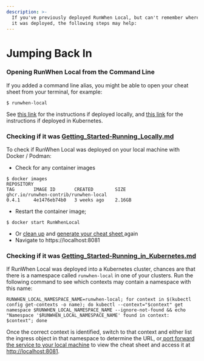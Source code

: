 ```yaml
---
description: >-
  If you've previously deployed RunWhen Local, but can't remember where or how
  it was deployed, the following steps may help:
---
```


# Jumping Back In

### Opening RunWhen Local from the Command Line

If you added a command line alias, you might be able to open your cheat sheet from your terminal, for example:&#x20;

```
$ runwhen-local
```

See [this link](https://docs.runwhen.com/public/v/runwhen-local/user-guide/getting-started/getting\_started-running\_locally#optional-add-a-cli-shortcut) for the instructions if deployed locally, and [this link](https://docs.runwhen.com/public/v/runwhen-local/user-guide/getting-started/getting\_started-running\_in\_kubernetes#optional-add-a-cli-shortcut) for the instructions if deployed in Kubernetes.&#x20;

### Checking if it was [Getting\_Started-Running\_Locally.md](../Getting\_Started-Running\_Locally.md "mention")

To check if RunWhen Local was deployed on your local machine with Docker / Podman:&#x20;

* Check for any container images

```
$ docker images
REPOSITORY                                                             TAG       IMAGE ID       CREATED        SIZE
ghcr.io/runwhen-contrib/runwhen-local                                  0.4.1     4e1476eb74b0   3 weeks ago    2.16GB
```

* Restart the container image;&#x20;

```
$ docker start RunWhenLocal
```

* Or [clean up](https://docs.runwhen.com/public/v/runwhen-local/user-guide/getting-started/getting\_started-running\_locally#cleanup) and [generate your cheat sheet ](https://docs.runwhen.com/public/v/runwhen-local/user-guide/getting-started/getting\_started-running\_locally#generating-your-cheat-sheet)again
* Navigate to https://localhost:8081



### Checking if it was [Getting\_Started-Running\_in\_Kubernetes.md](../Getting\_Started-Running\_in\_Kubernetes.md "mention")

If RunWhen Local was deployed into a Kubernetes cluster, chances are that there is a namespace called `runwhen-local` in one of your clusters. Run the following command to see which contexts may contain a namespace with this name:&#x20;

```
RUNWHEN_LOCAL_NAMESPACE_NAME=runwhen-local; for context in $(kubectl config get-contexts -o name); do kubectl --context="$context" get namespace $RUNWHEN_LOCAL_NAMESPACE_NAME --ignore-not-found && echo "Namespace '$RUNWHEN_LOCAL_NAMESPACE_NAME' found in context: $context"; done
```



Once the correct context is identified, switch to that context and either list the ingress object in that namespace to determine the URL, or[ port forward the service to your local machine](https://docs.runwhen.com/public/v/runwhen-local/user-guide/getting-started/getting\_started-running\_in\_kubernetes#testing-the-runwhen-local-deployment) to view the cheat sheet and access it at [http://localhost:8081](http://localhost:8081).
